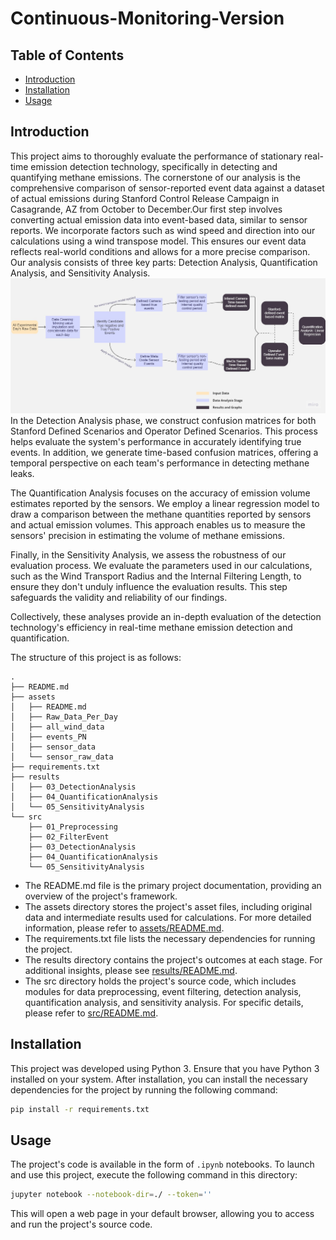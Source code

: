 # Continuous-Monitoring-Version

## Table of Contents
- [Introduction](#introduction)
- [Installation](#installation)
- [Usage](#usage)

## Introduction
This project aims to thoroughly evaluate the performance of stationary real-time emission detection technology, specifically in detecting and quantifying methane emissions. The cornerstone of our analysis is the comprehensive comparison of sensor-reported event data against a dataset of actual emissions during Stanford Control Release Campaign in Casagrande, AZ from October to December.Our first step involves converting actual emission data into event-based data, similar to sensor reports. We incorporate factors such as wind speed and direction into our calculations using a wind transpose model. This ensures our event data reflects real-world conditions and allows for a more precise comparison.
Our analysis consists of three key parts: Detection Analysis, Quantification Analysis, and Sensitivity Analysis.
![Alt text](./figures/overview.jpg)
In the Detection Analysis phase, we construct confusion matrices for both Stanford Defined Scenarios and Operator Defined Scenarios. This process helps evaluate the system's performance in accurately identifying true events. In addition, we generate time-based confusion matrices, offering a temporal perspective on each team's performance in detecting methane leaks.

The Quantification Analysis focuses on the accuracy of emission volume estimates reported by the sensors. We employ a linear regression model to draw a comparison between the methane quantities reported by sensors and actual emission volumes. This approach enables us to measure the sensors' precision in estimating the volume of methane emissions.

Finally, in the Sensitivity Analysis, we assess the robustness of our evaluation process. We evaluate the parameters used in our calculations, such as the Wind Transport Radius and the Internal Filtering Length, to ensure they don't unduly influence the evaluation results. This step safeguards the validity and reliability of our findings.

Collectively, these analyses provide an in-depth evaluation of the detection technology's efficiency in real-time methane emission detection and quantification.

The structure of this project is as follows:
```
.
├── README.md
├── assets
│   ├── README.md
│   ├── Raw_Data_Per_Day
│   ├── all_wind_data
│   ├── events_PN
│   ├── sensor_data
│   └── sensor_raw_data
├── requirements.txt
├── results
│   ├── 03_DetectionAnalysis
│   ├── 04_QuantificationAnalysis
│   └── 05_SensitivityAnalysis
└── src
    ├── 01_Preprocessing
    ├── 02_FilterEvent
    ├── 03_DetectionAnalysis
    ├── 04_QuantificationAnalysis
    └── 05_SensitivityAnalysis
```
- The README.md file is the primary project documentation, providing an overview of the project's framework.
- The assets directory stores the project's asset files, including original data and intermediate results used for calculations. For more detailed information, please refer to [assets/README.md](./assets/README.md).
- The requirements.txt file lists the necessary dependencies for running the project.
- The results directory contains the project's outcomes at each stage. For additional insights, please see [results/README.md](./results/README.md).
- The src directory holds the project's source code, which includes modules for data preprocessing, event filtering, detection analysis, quantification analysis, and sensitivity analysis. For specific details, please refer to [src/README.md](./src/README.md).

## Installation
This project was developed using Python 3. Ensure that you have Python 3 installed on your system. After installation, you can install the necessary dependencies for the project by running the following command:
```bash
pip install -r requirements.txt
```

## Usage
The project's code is available in the form of `.ipynb` notebooks. To launch and use this project, execute the following command in this directory:
```bash
jupyter notebook --notebook-dir=./ --token=''
```
This will open a web page in your default browser, allowing you to access and run the project's source code.
